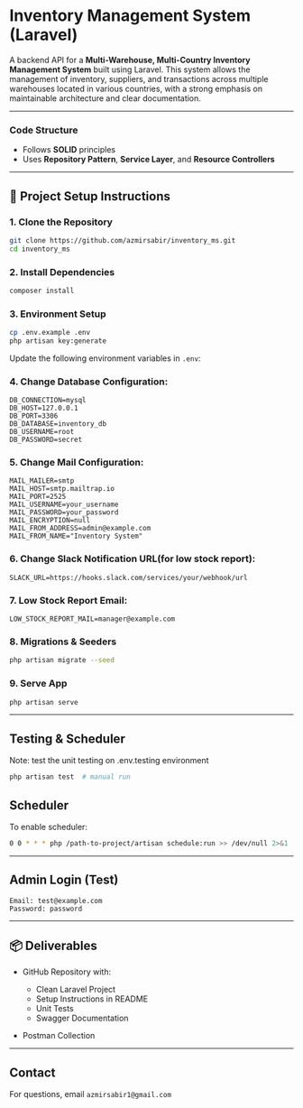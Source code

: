 # Inventory Management System (Laravel)

A backend API for a **Multi-Warehouse, Multi-Country Inventory Management System** built using Laravel. This system allows the management of inventory, suppliers, and transactions across multiple warehouses located in various countries, with a strong emphasis on maintainable architecture and clear documentation.

---

### Code Structure

* Follows **SOLID** principles
* Uses **Repository Pattern**, **Service Layer**, and **Resource Controllers**

---

## 📁 Project Setup Instructions

### 1. Clone the Repository

```bash
git clone https://github.com/azmirsabir/inventory_ms.git
cd inventory_ms
```

### 2. Install Dependencies

```bash
composer install
```

### 3. Environment Setup

```bash
cp .env.example .env
php artisan key:generate
```

Update the following environment variables in `.env`:

### 4. Change Database Configuration:

```env
DB_CONNECTION=mysql
DB_HOST=127.0.0.1
DB_PORT=3306
DB_DATABASE=inventory_db
DB_USERNAME=root
DB_PASSWORD=secret
```

### 5. Change Mail Configuration:

```env
MAIL_MAILER=smtp
MAIL_HOST=smtp.mailtrap.io
MAIL_PORT=2525
MAIL_USERNAME=your_username
MAIL_PASSWORD=your_password
MAIL_ENCRYPTION=null
MAIL_FROM_ADDRESS=admin@example.com
MAIL_FROM_NAME="Inventory System"
```

### 6. Change Slack Notification URL(for low stock report):

```env
SLACK_URL=https://hooks.slack.com/services/your/webhook/url
```

### 7. Low Stock Report Email:

```env
LOW_STOCK_REPORT_MAIL=manager@example.com
```

### 8. Migrations & Seeders

```bash
php artisan migrate --seed
```

### 9. Serve App

```bash
php artisan serve
```

---

## Testing & Scheduler

Note: test the unit testing on .env.testing environment
```bash
php artisan test  # manual run
```

## Scheduler
To enable scheduler:

```bash
0 0 * * * php /path-to-project/artisan schedule:run >> /dev/null 2>&1
```

---

## Admin Login (Test)

```text
Email: test@example.com
Password: password
```

---

## 📦 Deliverables

* GitHub Repository with:

    * Clean Laravel Project
    * Setup Instructions in README
    * Unit Tests
    * Swagger Documentation
* Postman Collection

---

## Contact

For questions, email `azmirsabir1@gmail.com`